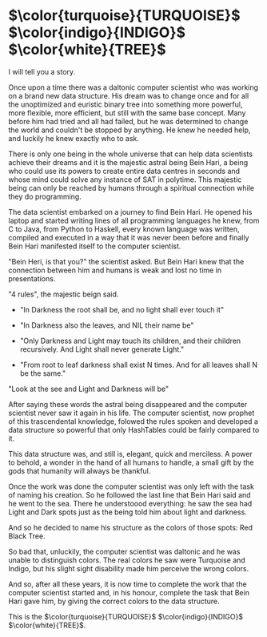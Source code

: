 # $\color{turquoise}{TURQUOISE}$  $\color{indigo}{INDIGO}$  $\color{white}{TREE}$

I will tell you a story.

Once upon a time there was a daltonic computer scientist who was working on a brand new data structure. His dream was to change once and for all the unoptimized and euristic binary tree into something more powerful, more flexible, more efficient, but still with the same base concept. Many before him had tried and all had failed, but he was determined to change the world and couldn't be stopped by anything. He knew he needed help, and luckily he knew exactly who to ask.

There is only one being in the whole universe that can help data scientists achieve their dreams and it is the majestic astral being Bein Hari, a being who could use its powers to create entire data centres in seconds and whose mind could solve any instance of SAT in polytime. This majestic being can only be reached by humans through a spiritual connection while they do programming.

The data scientist embarked on a journey to find Bein Hari. He opened his laptop and started writing lines of all programming languages he knew, from C to Java, from Python to Haskell, every known language was written, compiled and executed in a way that it was never been before and finally Bein Hari manifested itself to the computer scientist.

"Bein Heri, is that you?" the scientist asked.
But Bein Hari knew that the connection between him and humans is weak and lost no time in presentations.

"4 rules", the majestic beign said.

- "In Darkness the root shall be, and no light shall ever touch it"

- "In Darkness also the leaves, and NIL their name be"

- "Only Darkness and Light may touch its children, and their children recursively. And Light shall never generate Light."

- "From root to leaf darkness shall exist N times. And for all leaves shall N be the same."

"Look at the see and Light and Darkness will be"

After saying these words the astral being disappeared and the computer scientist never saw it again in his life. The computer scientist, now prophet of this trascendental knowledge, folowed the rules spoken and developed a data structure so powerful that only HashTables could be fairly compared to it. 

This data structure was, and still is, elegant, quick and merciless. A power to behold, a wonder in the hand of all humans to handle, a small gift by the gods that humanity will always be thankful.

Once the work was done the computer scientist was only left with the task of naming his creation. So he followed the last line that Bein Hari said and he went to the sea. There he understoood everything: he saw the sea had Light and Dark spots just as the being told him about light and darkness.

And so he decided to name his structure as the colors of those spots: Red Black Tree.

So bad that, unluckily, the computer scientist was daltonic and he was unable to distinguish colors. The real colors he saw were Turquoise and Indigo, but his slight sight disability made him perceive the wrong colors.

And so, after all these years, it is now time to complete the work that the computer scientist started and, in his honour, complete the task that Bein Hari gave him, by giving the correct colors to the data structure.

This is the $\color{turquoise}{TURQUOISE}$ $\color{indigo}{INDIGO}$  $\color{white}{TREE}$.